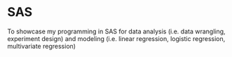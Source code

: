 # SAS
To showcase my programming in SAS for data analysis (i.e. data wrangling, experiment design) and modeling (i.e. linear regression, logistic regression, multivariate regression)
